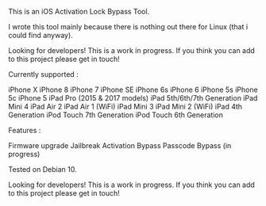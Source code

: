 This is an iOS Activation Lock Bypass Tool. 

I wrote this tool mainly because there is nothing out there for Linux (that i could find anyway).

Looking for developers! This is a work in progress. If you think you can add to this project please get in touch!

Currently supported :

iPhone X
iPhone 8
iPhone 7
iPhone SE
iPhone 6s
iPhone 6
iPhone 5s
iPhone 5c
iPhone 5
iPad Pro (2015 & 2017 models)
iPad 5th/6th/7th Generation
iPad Mini 4
iPad Air 2
iPad Air 1 (WiFi)
iPad Mini 3
iPad Mini 2 (WiFi)
iPad 4th Generation
iPod Touch 7th Generation
iPod Touch 6th Generation

Features : 

Firmware upgrade
Jailbreak
Activation Bypass
Passcode Bypass (in progress)

Tested on Debian 10. 

Looking for developers! This is a work in progress. If you think you can add to this project please get in touch!
